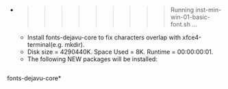 * >>>>>>>>> Running inst-min-win-01-basic-font.sh ...
  * Install fonts-dejavu-core to fix characters overlap with xfce4-terminal(e.g. mkdir).
  * Disk size = 4290440K. Space Used = 8K. Runtime = 00:00:00:01.
  * The following NEW packages will be installed:
  ```bash
fonts-dejavu-core*
  ```
